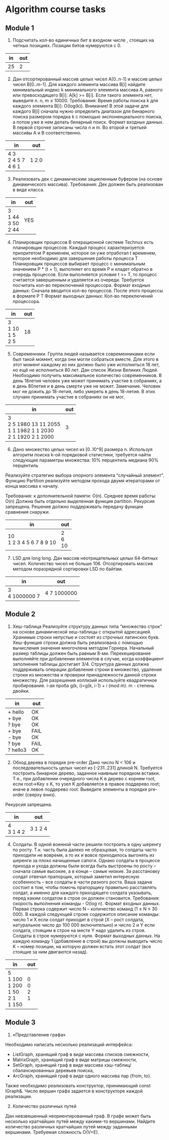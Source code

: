 # Algorithm course tasks

## Module 1

1. Подсчитать кол-во единичных бит в входном числе , стоящих на четных позициях. Позиции битов нумеруются с 0.

  | in  | out |
  | --- | --- |
  | 25  |  2  |

2. Дан отсортированный массив целых чисел A[0..n-1] и массив целых чисел B[0..m-1]. Для каждого элемента массива B[i] найдите минимальный индекс k минимального элемента массива A, равного или превосходящего B[i]: A[k] >= B[i]. Если такого элемента нет, выведите n. n, m ≤ 10000.
Требования:  Время работы поиска k для каждого элемента B[i]: O(log(k)). Внимание! В этой задаче для каждого B[i] сначала нужно определить диапазон для бинарного поиска размером порядка k с помощью экспоненциального поиска, а потом уже в нем делать бинарный поиск.
Формат входных данных.
В первой строчке записаны числа n и m. Во второй и третьей массивы A и B соответственно.

  | in  | out |
  | --- | --- |
  | 4 3<br>2 4 5 7<br>4 6 1  |  1 2 0  |

3. Реализовать дек с динамическим зацикленным буфером (на основе динамического массива).
Требования: Дек должен быть реализован в виде класса.

  | in  | out |
  | --- | --- |
  | 3<br>1 44<br>3 50<br>2 44  |  YES  |

4. Планировщик процессов
В операционной системе Technux есть планировщик процессов. 
Каждый процесс характеризуется:
приоритетом P
временем, которое он уже отработал t
временем, которое необходимо для завершения работы процесса T 
Планировщик процессов выбирает процесс с минимальным значением P * (t + 1), выполняет его время P и кладет обратно в очередь процессов.
Если выполняется условие t >= T, то процесс считается завершенным и удаляется из очереди.
Требуется посчитать кол-во переключений процессора.
Формат входных данных:  Сначала вводится кол-во процессов. После этого процессы в формате P T
Формат выходных данных: Кол-во переключений процессора.

  | in  | out |
  | --- | --- |
  | 3<br>1 10<br>1 5<br>2 5  |  18  |

5. Современники.
Группа людей называется современниками если был такой момент, когда они могли собраться вместе. Для этого в этот момент каждому из них должно было  уже исполниться 18 лет, но ещё не исполниться 80 лет.
Дан список Жизни Великих Людей. Необходимо получить максимальное количество современников. В день 18летия человек уже может принимать участие в собраниях, а в день 80летия и в день смерти уже не может.
Замечание. Человек мог не дожить до 18-летия, либо умереть в день 18-летия. В этих случаях принимать участие в собраниях он не мог.

  | in  | out |
  | --- | --- |
  | 3<br>2 5 1980 13 11 2055<br>1 1 1982 1 1 2030<br>2 1 1920 2 1 2000  |  3  |

6. Дано множество целых чисел из [0..10^9] размера n. 
Используя алгоритм поиска k-ой порядковой статистики, требуется найти следующие параметры множества:
10%  перцентиль
медиана
90%  перцентиль

Реализуйте стратегию выбора опорного элемента “случайный элемент”. Функцию Partition реализуйте методом прохода двумя итераторами от конца массива к началу.

Требования: к дополнительной памяти: O(n). 
Среднее время работы: O(n)
Должна быть отдельно выделенная функция partition. 
Рекурсия запрещена. 
Решение должно поддерживать передачу функции сравнения снаружи.

  | in  | out |
  | --- | --- |
  | 10<br>1 2 3 4 5 6 7 8 9 10  |  2<br>6<br>10  |

7. LSD для long long.
Дан массив неотрицательных целых 64-битных чисел. Количество чисел не больше 106. Отсортировать массив методом поразрядной сортировки LSD по байтам.

  | in  | out |
  | --- | --- |
  | 3<br>4 1000000 7  |  4 7 1000000  |

## Module 2

1. Хеш-таблица
Реализуйте структуру данных типа “множество строк” на основе динамической хеш-таблицы с открытой адресацией. Хранимые строки непустые и состоят из строчных латинских букв.
Хеш-функция строки должна быть реализована с помощью вычисления значения многочлена методом Горнера. Начальный размер таблицы должен быть равным 8-ми. Перехеширование выполняйте при добавлении элементов в случае, когда коэффициент заполнения таблицы достигает 3/4.
Структура данных должна поддерживать операции добавления строки в множество, удаления строки из множества и проверки принадлежности данной строки множеству.
Для разрешения коллизий используйте квадратичное пробирование.
i-ая проба g(k, i)=g(k, i-1) + i (mod m). m - степень двойки.

  | in  | out |
  | --- | --- |
  | + hello<br>+ bye<br>? bye<br>+ bye<br>- bye<br>? bye<br>? hello3  |  OK<br>OK<br>OK<br>FAIL<br>OK<br>FAIL<br>OK  |

2. Обход дерева в порядке pre-order
Дано число N < 106 и последовательность целых чисел из [-231..231] длиной N. Требуется построить бинарное дерево, заданное наивным порядком вставки. Т.е., при добавлении очередного числа K в дерево с корнем root, если root→Key ≤ K, то узел K добавляется в правое поддерево root; иначе в левое поддерево root. Выведите элементы в порядке pre-order (сверху вниз).

Рекурсия запрещена.

  | in  | out |
  | --- | --- |
  | 4<br>3 1 4 2  |  3 1 2 4  |

4. Солдаты. 
В одной военной части решили построить в одну шеренгу по росту. Т.к. часть была далеко не образцовая, то солдаты часто приходили не вовремя, а то их и вовсе приходилось выгонять из шеренги за плохо начищенные сапоги. Однако солдаты в процессе прихода и ухода должны были всегда быть выстроены по росту – сначала самые высокие, а в конце – самые низкие. За расстановку солдат отвечал прапорщик, который заметил интересную особенность – все солдаты в части разного роста. Ваша задача состоит в том, чтобы помочь прапорщику правильно расставлять солдат, а именно для каждого приходящего солдата указывать, перед каким солдатом в строе он должен становится. 
Требования: скорость выполнения команды - O(log n).
Формат входных данных.
Первая строка содержит число N – количество команд (1 ≤ N ≤ 30 000). В каждой следующей строке содержится описание команды: число 1 и X если солдат приходит в строй (X – рост солдата, натуральное число до 100 000 включительно) и число 2 и Y если солдата, стоящим в строе на месте Y надо удалить из строя. Солдаты в строе нумеруются с нуля.
Формат выходных данных.
На каждую команду 1 (добавление в строй) вы должны выводить число K – номер позиции, на которую должен встать этот солдат (все стоящие за ним двигаются назад).

  | in  | out |
  | --- | --- |
  | 5<br>1 100<br>1 200<br>1 50<br>2 1<br>1 150  |  0<br>0<br>2<br>1  |

## Module 3

1. «Представление графа»

Необходимо написать несколько реализаций интерфейса:
- ListGraph, хранящий граф в виде массива списков смежности,
- MatrixGraph, хранящий граф в виде матрицы смежности,
- SetGraph, хранящий граф в виде массива хэш-таблиц/сбалансированных деревьев поиска,
- ArcGraph, хранящий граф в виде одного массива пар {from, to}.

Также необходимо реализовать конструктор, принимающий const IGraph&. Число вершин графа задается в конструкторе каждой реализации.

2. Количество различных путей

Дан невзвешенный неориентированный граф. В графе может быть несколько кратчайших путей между какими-то вершинами. Найдите количество различных кратчайших путей между заданными вершинами. Требуемая сложность O(V+E).
